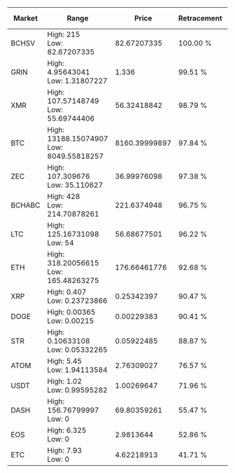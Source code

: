 | Market | Range | Price| Retracement | Doubles to 50% |
| --- | --- | --- | --- | --- |
| BCHSV | High: 215<br />Low: 82.67207335 | 82.67207335 | 100.00 % | 1.80 |
| GRIN | High: 4.95643041<br />Low: 1.31807227 | 1.336 | 99.51 % | 2.35 |
| XMR | High: 107.57148749<br />Low: 55.69744406 | 56.32418842 | 98.79 % | 1.45 |
| BTC | High: 13188.15074907<br />Low: 8049.55818257 | 8160.39999897 | 97.84 % | 1.30 |
| ZEC | High: 107.309676<br />Low: 35.110627 | 36.99976098 | 97.38 % | 1.92 |
| BCHABC | High: 428<br />Low: 214.70878261 | 221.6374948 | 96.75 % | 1.45 |
| LTC | High: 125.16731098<br />Low: 54 | 56.68677501 | 96.22 % | 1.58 |
| ETH | High: 318.20056615<br />Low: 165.48263275 | 176.66461776 | 92.68 % | 1.37 |
| XRP | High: 0.407<br />Low: 0.23723866 | 0.25342397 | 90.47 % | 1.27 |
| DOGE | High: 0.00365<br />Low: 0.00215 | 0.00229383 | 90.41 % | 1.26 |
| STR | High: 0.10633108<br />Low: 0.05332265 | 0.05922485 | 88.87 % | 1.35 |
| ATOM | High: 5.45<br />Low: 1.94113584 | 2.76309027 | 76.57 % | 1.34 |
| USDT | High: 1.02<br />Low: 0.99595282 | 1.00269647 | 71.96 % | 1.01 |
| DASH | High: 156.76799997<br />Low: 0 | 69.80359261 | 55.47 % | 1.12 |
| EOS | High: 6.325<br />Low: 0 | 2.9813644 | 52.86 % | 1.06 |
| ETC | High: 7.93<br />Low: 0 | 4.62218913 | 41.71 % | 0.00 |
